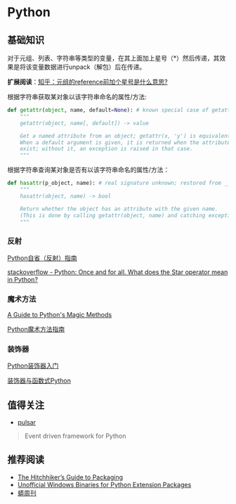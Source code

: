 # Python

## 基础知识

对于元组、列表、字符串等类型的变量，在其上面加上星号（*）然后传递，其效果是将该变量数据进行unpack（解包）后在传递。

**扩展阅读**：[知乎：元组的reference前加个星号是什么意思?](http://www.zhihu.com/question/20801578)

根据字符串获取某对象以该字符串命名的属性/方法:

``` python
def getattr(object, name, default=None): # known special case of getattr
    """
    getattr(object, name[, default]) -> value

    Get a named attribute from an object; getattr(x, 'y') is equivalent to x.y.
    When a default argument is given, it is returned when the attribute doesn't
    exist; without it, an exception is raised in that case.
    """
```

根据字符串查询某对象是否有以该字符串命名的属性/方法：

``` python
def hasattr(p_object, name): # real signature unknown; restored from __doc__
    """
    hasattr(object, name) -> bool

    Return whether the object has an attribute with the given name.
    (This is done by calling getattr(object, name) and catching exceptions.)
    """
```

### 反射

[Python自省（反射）指南](http://www.cnblogs.com/huxi/archive/2011/01/02/1924317.html)

[stackoverflow - Python: Once and for all. What does the Star operator mean in Python?](http://stackoverflow.com/questions/2921847/python-once-and-for-all-what-does-the-star-operator-mean-in-python)

### 魔术方法

[A Guide to Python's Magic Methods](http://www.rafekettler.com/magicmethods.html)

[Python魔术方法指南](http://pycoders-weekly-chinese.readthedocs.org/en/latest/issue6/a-guide-to-pythons-magic-methods.html)

### 装饰器

[Python装饰器入门](http://youngsterxyf.github.io/2012/07/30/a-primer-on-python-decorators/)

[装饰器与函数式Python](http://youngsterxyf.github.io/2013/01/04/Decorators-and-Functional-Python/)

## 值得关注

- [pulsar](https://github.com/quantmind/pulsar)

> Event driven framework for Python

## 推荐阅读

- [The Hitchhiker’s Guide to Packaging](http://guide.python-distribute.org/index.html)
- [Unofficial Windows Binaries for Python Extension Packages](http://www.lfd.uci.edu/~gohlke/pythonlibs/)
- [蟒周刊](http://weekly.pychina.org/)

